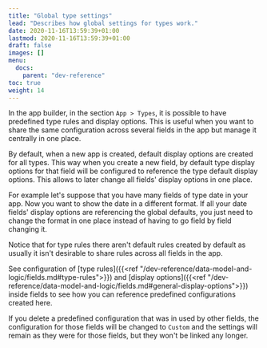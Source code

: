 ```yaml
---
title: "Global type settings"
lead: "Describes how global settings for types work."
date: 2020-11-16T13:59:39+01:00
lastmod: 2020-11-16T13:59:39+01:00
draft: false
images: []
menu:
  docs:
    parent: "dev-reference"
toc: true
weight: 14
---
```



In the app builder, in the section `App > Types`, it is possible to have predefined type rules
and display options. This is useful when you want to share the same configuration across several
fields in the app but manage it centrally in one place.

By default, when a new app is created, default display options are created for all types. This way
when you create a new field, by default type display options for that field will be configured to
reference the type default display options. This allows to later change all fields' display options
in one place.

For example let's suppose that you have many fields of type date in your app. Now you want to show
the date in a different format. If all your date fields' display options are referencing the global
defaults, you just need to change the format in one place instead of having to go field by field
changing it.

Notice that for type rules there aren't default rules created by default as usually it isn't 
desirable to share rules across all fields in the app.

See configuration of [type rules]({{<ref "/dev-reference/data-model-and-logic/fields.md#type-rules">}}) and 
[display options]({{<ref "/dev-reference/data-model-and-logic/fields.md#general-display-options">}}) inside fields to see how 
you can reference predefined configurations created here.

If you delete a predefined configuration that was in used by other fields, the configuration for
those fields will be changed to `Custom` and the settings will remain as they were for those fields,
but they won't be linked any longer.

